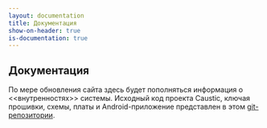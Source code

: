 ```yaml
---
layout: documentation
title: Документация
show-on-header: true
is-documentation: true
---
```


## Документация

По мере обновления сайта здесь будет пополняться информация о <<внутренностях>>
системы. Исходный код проекта Caustic, ключая прошивки, схемы, платы и 
Android-приложение представлен в этом [git-репозитории](https://github.com/DAlexis/caustic-lasertag-system).
